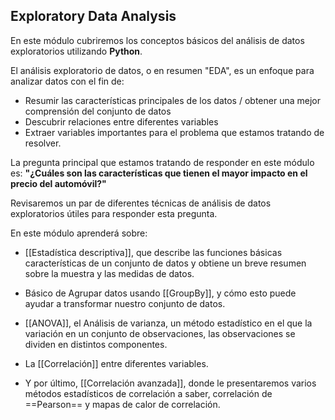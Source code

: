 ## Exploratory Data Analysis
En este módulo cubriremos los conceptos básicos del análisis de datos exploratorios utilizando **Python**.

El análisis exploratorio de datos, o en resumen "EDA", es un enfoque para analizar datos con el fin de:
- Resumir las características principales de los datos / obtener una mejor comprensión del conjunto de datos
- Descubrir relaciones entre diferentes variables
- Extraer variables importantes para el problema que estamos tratando de resolver.

La pregunta principal que estamos tratando de responder en este módulo es:
__"¿Cuáles son las características que tienen el mayor impacto en el precio del automóvil?"__

Revisaremos un par de diferentes técnicas de análisis de datos exploratorios útiles para responder esta pregunta.

En este módulo aprenderá sobre: 
- [[Estadística descriptiva]], que describe las funciones básicas características de un conjunto de datos y obtiene un breve resumen sobre la muestra y las medidas de datos.

- Básico de Agrupar datos usando [[GroupBy]], y cómo esto puede ayudar a transformar nuestro conjunto de datos.
- [[ANOVA]], el Análisis de varianza, un método estadístico en el que la variación en un conjunto de observaciones, las observaciones se dividen en distintos componentes.
- La [[Correlación]] entre diferentes variables.
- Y por último, [[Correlación avanzada]], donde le presentaremos varios métodos estadísticos de correlación a saber, correlación de ==Pearson== y mapas de calor de correlación.